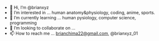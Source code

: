- 👋 Hi, I’m @brianxyz
- 👀 I’m interested in ... human anatomy&physiology, coding, anime, sports.
- 🌱 I’m currently learning ... human pysiology, computer science, programming
- 💞️ I’m looking to collaborate on ...
- 📫 How to reach me ... brianchima22@gmail.com, @brianxyz_01

<!---
brianxyz3/brianxyz3 is a ✨ special ✨ repository because its `README.md` (this file) appears on your GitHub profile.
You can click the Preview link to take a look at your changes.
--->

